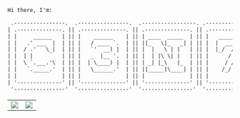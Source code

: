```txt
Hi there, I'm:

 .----------------.  .----------------.  .-----------------. .----------------. 
| .--------------. || .--------------. || .--------------. || .--------------. |
| |     ______   | || |    ______    | || | ____  _____  | || |   _______    | |
| |   .' ___  |  | || |   / ____ `.  | || ||_   \|_   _| | || |  |  ___  |   | |
| |  / .'   \_|  | || |   `'  __) |  | || |  |   \ | |   | || |  |_/  / /    | |
| |  | |         | || |   _  |__ '.  | || |  | |\ \| |   | || |      / /     | |
| |  \ `.___.'\  | || |  | \____) |  | || | _| |_\   |_  | || |     / /      | |
| |   `._____.'  | || |   \______.'  | || ||_____|\____| | || |    /_/       | |
| |              | || |              | || |              | || |              | |
| '--------------' || '--------------' || '--------------' || '--------------' |
 '----------------'  '----------------'  '----------------'  '----------------' 

```

<table>
<tbody>
 <tr>
  <td>
   <img src="https://github-readme-stats.vercel.app/api?username=c3n7&show_icons=true&theme=github_dark"/>
  </td>
  
  <td rowspan="2">
   <img src="https://github-readme-stats.vercel.app/api/top-langs/?username=c3n7&layout=compact&theme=github_dark"/>
  </td>

 </tr>
 <tr>
  
 </tr>
</tbody>
</table>

